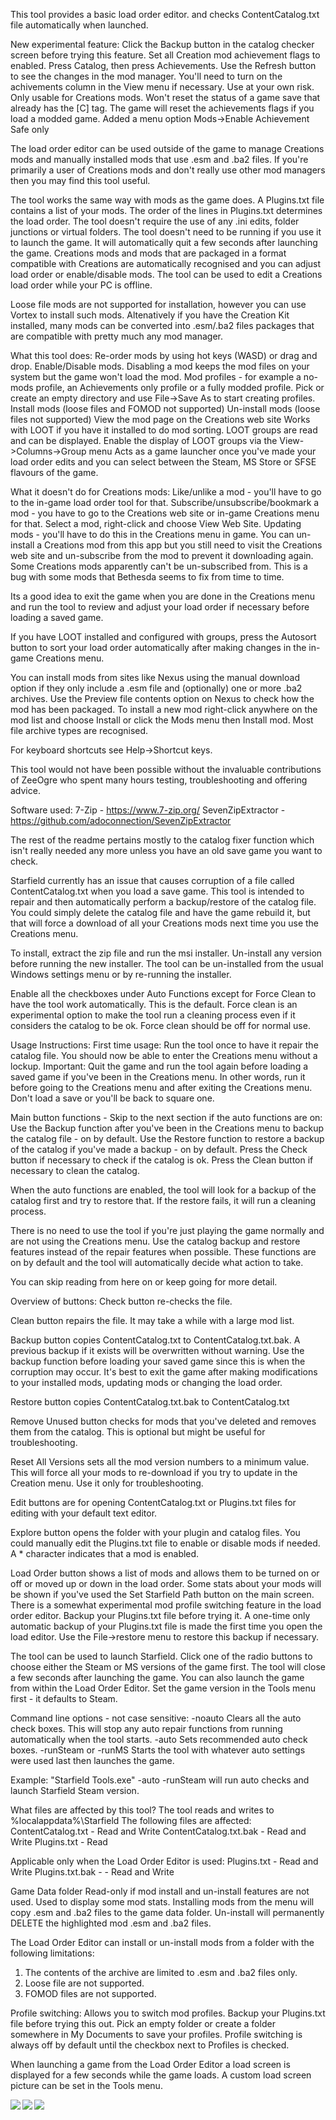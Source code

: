 This tool provides a basic load order editor. and checks ContentCatalog.txt file automatically when launched.

New experimental feature:
Click the Backup button in the catalog checker screen before trying this feature.
Set all Creation mod achievement flags to enabled. Press Catalog, then press Achievements.
Use the Refresh button to see the changes in the mod manager. You'll need to turn on the achivements column in the View menu if necessary.
Use at your own risk. Only usable for Creations mods.
Won't reset the status of a game save that already has the [C] tag. The game will reset the achievements flags if you load a modded game.
Added a menu option Mods->Enable Achievement Safe only

The load order editor can be used outside of the game to manage Creations mods and manually installed mods that use .esm and .ba2 files.
If you're primarily a user of Creations mods and don't really use other mod managers then you may find this tool useful.

The tool works the same way with mods as the game does. A Plugins.txt file contains a list of your mods. The order of the lines in Plugins.txt determines the load order.
The tool doesn't require the use of any .ini edits, folder junctions or virtual folders.
The tool doesn't need to be running if you use it to launch the game. It will automatically quit a few seconds after launching the game.
Creations mods and mods that are packaged in a format compatible with Creations are automatically recognised and you can adjust load order or enable/disable mods.
The tool can be used to edit a Creations load order while your PC is offline.

Loose file mods are not supported for installation, however you can use Vortex to install such mods.
Altenatively if you have the Creation Kit installed, many mods can be converted into .esm/.ba2 files packages that are compatible with pretty much any mod manager.

What this tool does:
Re-order mods by using hot keys (WASD) or drag and drop.
Enable/Disable mods. Disabling a mod keeps the mod files on your system but the game won't load the mod.
Mod profiles - for example a no-mods profile, an Achievements only profile or a fully modded profile.
Pick or create an empty directory and use File->Save As to start creating profiles.
Install mods (loose files and FOMOD not supported)
Un-install mods (loose files not supported)
View the mod page on the Creations web site
Works with LOOT if you have it installed to do mod sorting. LOOT groups are read and can be displayed. Enable the display of LOOT groups via the View->Columns->Group menu
Acts as a game launcher once you've made your load order edits and you can select between the Steam, MS Store or SFSE flavours of the game.

What it doesn't do for Creations mods:
Like/unlike a mod - you'll have to go to the in-game load order tool for that.
Subscribe/unsubscribe/bookmark a mod - you have to go to the Creations web site or in-game Creations menu for that. Select a mod, right-click and choose View Web Site.
Updating mods - you'll have to do this in the Creations menu in game.
You can un-install a Creations mod from this app but you still need to visit the Creations web site and un-subscribe from the mod to prevent it downloading again.
Some Creations mods apparently can't be un-subscribed from. This is a bug with some mods that Bethesda seems to fix from time to time.

Its a good idea to exit the game when you are done in the Creations menu and run the tool to review and adjust your load order if necessary before loading a saved game.

If you have LOOT installed and configured with groups, press the Autosort button to sort your load order automatically after making changes in the in-game Creations menu.

You can install mods from sites like Nexus using the manual download option if they only include a .esm file and (optionally) one or more .ba2 archives.
Use the Preview file contents option on Nexus to check how the mod has been packaged.
To install a new mod right-click anywhere on the mod list and choose Install or click the Mods menu then Install mod. Most file archive types are recognised.

For keyboard shortcuts see Help->Shortcut keys.

This tool would not have been possible without the invaluable contributions of ZeeOgre who spent many hours testing, troubleshooting and offering advice.

Software used:
7-Zip - https://www.7-zip.org/
SevenZipExtractor - https://github.com/adoconnection/SevenZipExtractor

The rest of the readme pertains mostly to the catalog fixer function which isn't really needed any more unless you have an old save game you want to check.

Starfield currently has an issue that causes corruption of a file called ContentCatalog.txt when you load a save game.
This tool is intended to repair and then automatically perform a backup/restore of the catalog file.
You could simply delete the catalog file and have the game rebuild it, but that will force a download of all your Creations mods next time you use the Creations menu.

To install, extract the zip file and run the msi installer. Un-install any version before running the new installer.
The tool can be un-installed from the usual Windows settings menu or by re-running the installer.

Enable all the checkboxes under Auto Functions except for Force Clean to have the tool work automatically. This is the default.
Force clean is an experimental option to make the tool run a cleaning process even if it considers the catalog to be ok. Force clean should be off for normal use.

Usage Instructions:
First time usage: Run the tool once to have it repair the catalog file. You should now be able to enter the Creations menu without a lockup.
Important: Quit the game and run the tool again before loading a saved game if you've been in the Creations menu.
In other words, run it before going to the Creations menu and after exiting the Creations menu. Don't load a save or you'll be back to square one.

Main button functions - Skip to the next section if the auto functions are on:
Use the Backup function after you've been in the Creations menu to backup the catalog file - on by default.
Use the Restore function to restore a backup of the catalog if you've made a backup - on by default.
Press the Check button if necessary to check if the catalog is ok.
Press the Clean button if necessary to clean the catalog.

When the auto functions are enabled, the tool will look for a backup of the catalog first and try to restore that.
If the restore fails, it will run a cleaning process.

There is no need to use the tool if you're just playing the game normally and are not using the Creations menu.
Use the catalog backup and restore features instead of the repair features when possible.
These functions are on by default and the tool will automatically decide what action to take.

You can skip reading from here on or keep going for more detail.

Overview of buttons:
Check button re-checks the file.

Clean button repairs the file. It may take a while with a large mod list.

Backup button copies ContentCatalog.txt to ContentCatalog.txt.bak. A previous backup if it exists will be overwritten without warning. Use the backup function before loading your saved game since this is when the corruption may occur. It's best to exit the game after making modifications to your installed mods, updating mods or changing the load order.

Restore button copies ContentCatalog.txt.bak to ContentCatalog.txt

Remove Unused button checks for mods that you've deleted and removes them from the catalog. This is optional but might be useful for troubleshooting.

Reset All Versions sets all the mod version numbers to a minimum value. This will force all your mods to re-download if you try to update in the Creation menu. Use it only for troubleshooting.

Edit buttons are for opening ContentCatalog.txt or Plugins.txt files for editing with your default text editor.

Explore button opens the folder with your plugin and catalog files. You could manually edit the Plugins.txt file to enable or disable mods if needed. A * character indicates that a mod is enabled.

Load Order button shows a list of mods and allows them to be turned on or off or moved up or down in the load order. Some stats about your mods will be shown if you've used the Set Starfield Path button on the main screen.
There is a somewhat experimental mod profile switching feature in the load order editor. Backup your Plugins.txt file before trying it.
A one-time only automatic backup of your Plugins.txt file is made the first time you open the load editor. Use the File->restore menu to restore this backup if necessary.

The tool can be used to launch Starfield. Click one of the radio buttons to choose either the Steam or MS versions of the game first.
The tool will close a few seconds after launching the game.
You can also launch the game from within the Load Order Editor. Set the game version in the Tools menu first - it defaults to Steam.

Command line options - not case sensitive:
-noauto Clears all the auto check boxes. This will stop any auto repair functions from running automatically when the tool starts.
-auto Sets recommended auto check boxes.
-runSteam or -runMS Starts the tool with whatever auto settings were used last then launches the game.

Example: "Starfield Tools.exe" -auto -runSteam will run auto checks and launch Starfield Steam version.

What files are affected by this tool?
The tool reads and writes to %localappdata%\Starfield
The following files are affected:
ContentCatalog.txt - Read and Write
ContentCatalog.txt.bak - Read and Write
Plugins.txt - Read

Applicable only when the Load Order Editor is used:
Plugins.txt - Read and Write
Plugins.txt.bak -  - Read and Write

Game Data folder Read-only if mod install and un-install features are not used. Used to display some mod stats.
Installing mods from the menu will copy .esm and .ba2 files to the game data folder.
Un-install will permanently DELETE the highlighted mod .esm and .ba2 files.

The Load Order Editor can install or un-install mods from a folder with the following limitations:
1. The contents of the archive are limited to .esm and .ba2 files only.
2. Loose file are not supported.
3. FOMOD files are not supported.

Profile switching: Allows you to switch mod profiles. Backup your Plugins.txt file before trying this out.
Pick an empty folder or create a folder somewhere in My Documents to save your profiles.
Profile switching is always off by default until the checkbox next to Profiles is checked.

When launching a game from the Load Order Editor a load screen is displayed for a few seconds while the game loads.
A custom load screen picture can be set in the Tools menu.

<div align="left">
    <img src="/Screenshot.png" align="left"</img> 
</div>
<p></p>
<div align="left">
    <img src="/Screenshot2.png" align="left"</img> 
</div>
<div align="left">
    <img src="/Screenshot3.png" align="left"</img> 
</div>
